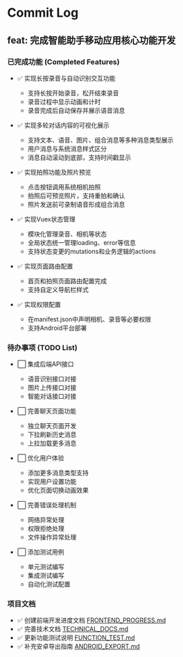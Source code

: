 # Commit Log

## feat: 完成智能助手移动应用核心功能开发

### 已完成功能 (Completed Features)
- ✅ 实现长按录音与自动识别交互功能
  - 支持长按开始录音，松开结束录音
  - 录音过程中显示动画和计时
  - 录音完成后自动保存并展示语音消息
  
- ✅ 实现多轮对话内容的可视化展示
  - 支持文本、语音、图片、组合消息等多种消息类型展示
  - 用户消息与系统消息样式区分
  - 消息自动滚动到底部，支持时间戳显示
  
- ✅ 实现拍照功能及照片预览
  - 点击按钮调用系统相机拍照
  - 拍照后可预览照片，支持重拍和确认
  - 照片发送前可录制语音形成组合消息
  
- ✅ 实现Vuex状态管理
  - 模块化管理录音、相机等状态
  - 全局状态统一管理loading、error等信息
  - 支持状态变更的mutations和业务逻辑的actions
  
- ✅ 实现页面路由配置
  - 首页和拍照页面路由配置完成
  - 支持自定义导航栏样式
  
- ✅ 实现权限配置
  - 在manifest.json中声明相机、录音等必要权限
  - 支持Android平台部署

### 待办事项 (TODO List)
- ⬜ 集成后端API接口
  - 语音识别接口对接
  - 图片上传接口对接
  - 智能对话接口对接
  
- ⬜ 完善聊天页面功能
  - 独立聊天页面开发
  - 下拉刷新历史消息
  - 上拉加载更多消息
  
- ⬜ 优化用户体验
  - 添加更多消息类型支持
  - 实现用户设置功能
  - 优化页面切换动画效果
  
- ⬜ 完善错误处理机制
  - 网络异常处理
  - 权限拒绝处理
  - 文件操作异常处理
  
- ⬜ 添加测试用例
  - 单元测试编写
  - 集成测试编写
  - 自动化测试配置

### 项目文档
- ✅ 创建前端开发进度文档 [FRONTEND_PROGRESS.md](file:///Users/eversse/Documents/GitHub/Child-Agent/FRONTEND_PROGRESS.md)
- ✅ 完善技术文档 [TECHNICAL_DOCS.md](file:///Users/eversse/Documents/GitHub/Child-Agent/TECHNICAL_DOCS.md)
- ✅ 更新功能测试说明 [FUNCTION_TEST.md](file:///Users/eversse/Documents/GitHub/Child-Agent/FUNCTION_TEST.md)
- ✅ 补充安卓导出指南 [ANDROID_EXPORT.md](file:///Users/eversse/Documents/GitHub/Child-Agent/ANDROID_EXPORT.md)
